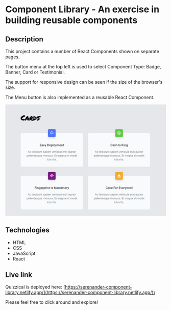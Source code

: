 # Component Library - An exercise in building reusable components

## Description
This project contains a number of React Components shown on separate pages.

The button menu at the top left is used to select Component Type: Badge, Banner, Card or Testimonial.

The support for responsive design can be seen if the size of the browser's size. 

The Menu button is also implemented as a reusable React Component.


![Screen shot of the Component Library](./components.png)

## Technologies
- HTML
- CSS
- JavaScript
- React

## Live link
Quizzical is deployed here:
[https://serenander-component-library.netlify.app/](https://serenander-component-library.netlify.app/))

Please feel free to click around and explore!
